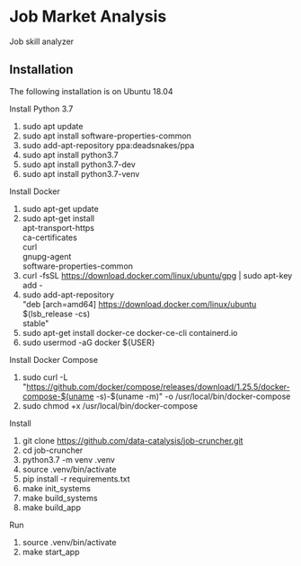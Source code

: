 # Job Market Analysis
Job skill analyzer

## Installation
The following installation is on Ubuntu 18.04

Install Python 3.7
1. sudo apt update
2. sudo apt install software-properties-common
3. sudo add-apt-repository ppa:deadsnakes/ppa
4. sudo apt install python3.7
5. sudo apt install python3.7-dev
6. sudo apt install python3.7-venv

Install Docker
1. sudo apt-get update
2. sudo apt-get install \
    apt-transport-https \
    ca-certificates \
    curl \
    gnupg-agent \
    software-properties-common
2. curl -fsSL https://download.docker.com/linux/ubuntu/gpg | sudo apt-key add -
3. sudo add-apt-repository \
   "deb [arch=amd64] https://download.docker.com/linux/ubuntu \
   $(lsb_release -cs) \
   stable"
4. sudo apt-get install docker-ce docker-ce-cli containerd.io
5. sudo usermod -aG docker ${USER}

Install Docker Compose
1. sudo curl -L "https://github.com/docker/compose/releases/download/1.25.5/docker-compose-$(uname -s)-$(uname -m)" -o /usr/local/bin/docker-compose
2. sudo chmod +x /usr/local/bin/docker-compose


Install
1. git clone https://github.com/data-catalysis/job-cruncher.git
2. cd job-cruncher
3. python3.7 -m venv .venv
4. source .venv/bin/activate
5. pip install -r requirements.txt
6. make init_systems
7. make build_systems
8. make build_app

Run
1. source .venv/bin/activate
2. make start_app